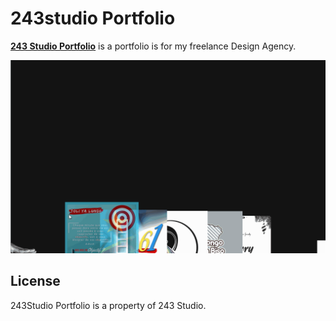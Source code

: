 # 243studio Portfolio


**[243 Studio Portfolio](https://astonishing-piroshki-1236ad.netlify.app/)** is a portfolio is for my freelance Design Agency.


![image](https://github.com/243Studio/gif/raw/main/243studio.gif)

<!--
## Install & Usage

For local use, clone the project locally, follow the steps below:

- Clone the repository locally by using `git clone https://github.com/LeGrandMAG/quickymeme.git`.
- Install node.js and run `npm install`.
- Run `npm start` to run the server locally.
- Create your favorite meme with **Quicky Meme**

## Features

- [X] Add a Top text to the image.
- [X] Add a bottom text to the image.
- [X] Download the image.
- [X] Share the image on social networks.
- [ ] Change the position of the Texts.
- [ ] Change the color of the Texts
- [ ] Resize the image.


## Technology & Ressources

- React.js
- [imgflip API](https://imgflip.com/api).
- [Twitter API](https://developer.twitter.com/).
- [OAuth2](https://oauth.net/2/)


## Tested with
- Google Chrome 107.0.5304.107
- Firefox 107.0
-->
## License
243Studio Portfolio is a property of 243 Studio.



